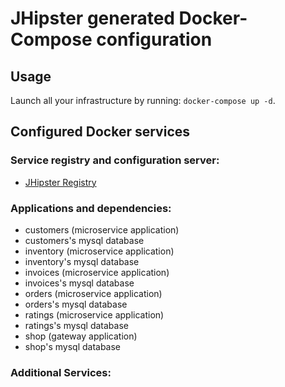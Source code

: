 # JHipster generated Docker-Compose configuration

## Usage

Launch all your infrastructure by running: `docker-compose up -d`.

## Configured Docker services

### Service registry and configuration server:
- [JHipster Registry](http://localhost:8761)

### Applications and dependencies:
- customers (microservice application)
- customers's mysql database
- inventory (microservice application)
- inventory's mysql database
- invoices (microservice application)
- invoices's mysql database
- orders (microservice application)
- orders's mysql database
- ratings (microservice application)
- ratings's mysql database
- shop (gateway application)
- shop's mysql database

### Additional Services:

